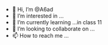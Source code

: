 - 👋 Hi, I’m @A6ad
- 👀 I’m interested in ...
- 🌱 I’m currently learning ...in class 11
- 💞️ I’m looking to collaborate on ...
- 📫 How to reach me ...

<!---
A6ad/A6ad is a ✨ special ✨ repository because its `README.md` (this file) appears on your GitHub profile.
You can click the Preview link to take a look at your changes.
--->
